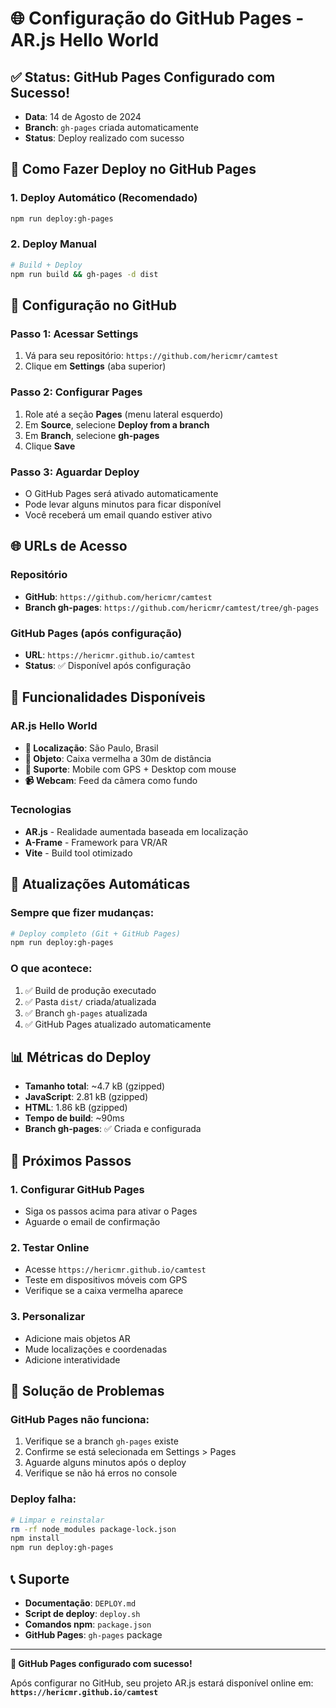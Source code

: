 # 🌐 Configuração do GitHub Pages - AR.js Hello World

## ✅ **Status: GitHub Pages Configurado com Sucesso!**

- **Data**: 14 de Agosto de 2024
- **Branch**: `gh-pages` criada automaticamente
- **Status**: Deploy realizado com sucesso

## 🚀 **Como Fazer Deploy no GitHub Pages**

### **1. Deploy Automático (Recomendado)**
```bash
npm run deploy:gh-pages
```

### **2. Deploy Manual**
```bash
# Build + Deploy
npm run build && gh-pages -d dist
```

## 🔧 **Configuração no GitHub**

### **Passo 1: Acessar Settings**
1. Vá para seu repositório: `https://github.com/hericmr/camtest`
2. Clique em **Settings** (aba superior)

### **Passo 2: Configurar Pages**
1. Role até a seção **Pages** (menu lateral esquerdo)
2. Em **Source**, selecione **Deploy from a branch**
3. Em **Branch**, selecione **gh-pages**
4. Clique **Save**

### **Passo 3: Aguardar Deploy**
- O GitHub Pages será ativado automaticamente
- Pode levar alguns minutos para ficar disponível
- Você receberá um email quando estiver ativo

## 🌐 **URLs de Acesso**

### **Repositório**
- **GitHub**: `https://github.com/hericmr/camtest`
- **Branch gh-pages**: `https://github.com/hericmr/camtest/tree/gh-pages`

### **GitHub Pages (após configuração)**
- **URL**: `https://hericmr.github.io/camtest`
- **Status**: ✅ Disponível após configuração

## 📱 **Funcionalidades Disponíveis**

### **AR.js Hello World**
- **📍 Localização**: São Paulo, Brasil
- **🎲 Objeto**: Caixa vermelha a 30m de distância
- **📱 Suporte**: Mobile com GPS + Desktop com mouse
- **📹 Webcam**: Feed da câmera como fundo

### **Tecnologias**
- **AR.js** - Realidade aumentada baseada em localização
- **A-Frame** - Framework para VR/AR
- **Vite** - Build tool otimizado

## 🔄 **Atualizações Automáticas**

### **Sempre que fizer mudanças:**
```bash
# Deploy completo (Git + GitHub Pages)
npm run deploy:gh-pages
```

### **O que acontece:**
1. ✅ Build de produção executado
2. ✅ Pasta `dist/` criada/atualizada
3. ✅ Branch `gh-pages` atualizada
4. ✅ GitHub Pages atualizado automaticamente

## 📊 **Métricas do Deploy**

- **Tamanho total**: ~4.7 kB (gzipped)
- **JavaScript**: 2.81 kB (gzipped)
- **HTML**: 1.86 kB (gzipped)
- **Tempo de build**: ~90ms
- **Branch gh-pages**: ✅ Criada e configurada

## 🎯 **Próximos Passos**

### **1. Configurar GitHub Pages**
- Siga os passos acima para ativar o Pages
- Aguarde o email de confirmação

### **2. Testar Online**
- Acesse `https://hericmr.github.io/camtest`
- Teste em dispositivos móveis com GPS
- Verifique se a caixa vermelha aparece

### **3. Personalizar**
- Adicione mais objetos AR
- Mude localizações e coordenadas
- Adicione interatividade

## 🚨 **Solução de Problemas**

### **GitHub Pages não funciona:**
1. Verifique se a branch `gh-pages` existe
2. Confirme se está selecionada em Settings > Pages
3. Aguarde alguns minutos após o deploy
4. Verifique se não há erros no console

### **Deploy falha:**
```bash
# Limpar e reinstalar
rm -rf node_modules package-lock.json
npm install
npm run deploy:gh-pages
```

## 📞 **Suporte**

- **Documentação**: `DEPLOY.md`
- **Script de deploy**: `deploy.sh`
- **Comandos npm**: `package.json`
- **GitHub Pages**: `gh-pages` package

---

**🎉 GitHub Pages configurado com sucesso!**

Após configurar no GitHub, seu projeto AR.js estará disponível online em:
**`https://hericmr.github.io/camtest`**
